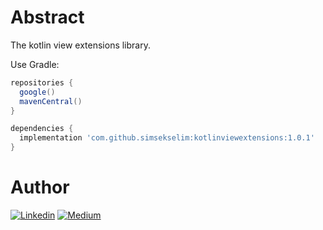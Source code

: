 # Abstract

The kotlin view extensions library.

Use Gradle:

```gradle
repositories {
  google()
  mavenCentral()
}

dependencies {
  implementation 'com.github.simsekselim:kotlinviewextensions:1.0.1'
}
```

 
 # Author
 [![Linkedin](https://img.shields.io/badge/-linkedin-grey?logo=linkedin)](https://www.linkedin.com/in/simsekselim/) [![Medium](https://img.shields.io/badge/-medium-grey?logo=medium)](https://medium.com/@simsekselim)
